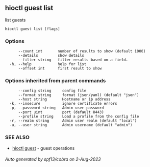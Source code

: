 ## hioctl guest list

list guests

```
hioctl guest list [flags]
```

### Options

```
      --count int       number of results to show (default 1000)
      --details         show details
      --filter string   filter results based on a field.
  -h, --help            help for list
      --offset int      first result to show
```

### Options inherited from parent commands

```
      --config string     config file
      --format string     format (json/yaml) (default "json")
      --host string       Hostname or ip address
  -k, --insecure          ignore certificate errors
  -p, --password string   Admin user password
      --port uint         port (default 8443)
      --profile string    Load a profile from the config file
  -r, --realm string      Admin user realm (default "local")
  -u, --user string       Admin username (default "admin")
```

### SEE ALSO

* [hioctl guest](hioctl_guest.md)	 - guest operations

###### Auto generated by spf13/cobra on 2-Aug-2023

